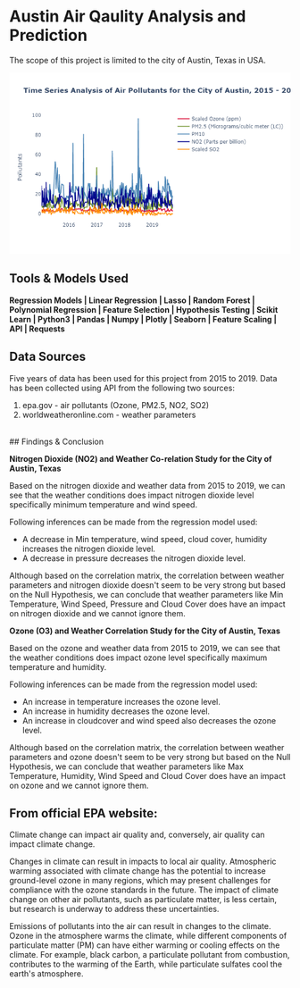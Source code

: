 #  Austin Air Qaulity Analysis and Prediction
The scope of this project is limited to the city of Austin, Texas in USA.

![Austin Air Pollutants](images/img1.png)

##  Tools & Models Used
**Regression Models | Linear Regression | Lasso | Random Forest | Polynomial Regression | Feature Selection | Hypothesis Testing | Scikit Learn | Python3 | Pandas | Numpy | Plotly | Seaborn | Feature Scaling | API | Requests** 
<br>
## Data Sources
Five years of data has been used for this project from 2015 to 2019. Data has been collected using API from the following two sources:
1. epa.gov - air pollutants (Ozone, PM2.5, NO2, SO2)
2. worldweatheronline.com - weather parameters
<br>
## Findings & Conclusion 

**Nitrogen Dioxide (NO2) and Weather Co-relation Study for the City of Austin, Texas**   

Based on the nitrogen dioxide and weather data from 2015 to 2019, we can see that the weather conditions does impact nitrogen dioxide level specifically minimum temperature and wind speed.

Following inferences can be made from the regression model used:

*   A decrease in Min temperature, wind speed, cloud cover, humidity increases the nitrogen dioxide level.
*   A decrease in pressure decreases the nitrogen dioxide level.

Although based on the correlation matrix, the correlation between weather parameters and nitrogen dioxide doesn't seem to be very strong but based on the Null Hypothesis, we can conclude that weather parameters like Min Temperature, Wind Speed, Pressure and Cloud Cover does have an impact on nitrogen dioxide and we cannot ignore them. 

**Ozone (O3) and Weather Correlation Study for the City of Austin, Texas**   

Based on the ozone and weather data from 2015 to 2019, we can see that the weather conditions does impact ozone level specifically maximum temperature and humidity.

Following inferences can be made from the regression model used:
*   An increase in temperature increases the ozone level.
*   An increase in humidity decreases the ozone level.
*   An increase in cloudcover and wind speed also decreases the ozone level.

Although based on the correlation matrix, the correlation between weather parameters and ozone doesn't seem to be very strong but based on the Null Hypothesis, we can conclude that weather parameters like Max Temperature, Humidity, Wind Speed and Cloud Cover does have an impact on ozone and we cannot ignore them.
<br>
## From official EPA website:

Climate change can impact air quality and, conversely, air quality can impact climate change. 

Changes in climate can result in impacts to local air quality. Atmospheric warming associated with climate change has the potential to increase ground-level ozone in many regions, which may present challenges for compliance with the ozone standards in the future. The impact of climate change on other air pollutants, such as particulate matter, is less certain, but research is underway to address these uncertainties.

Emissions of pollutants into the air can result in changes to the climate. Ozone in the atmosphere warms the climate, while different components of particulate matter (PM) can have either warming or cooling effects on the climate. For example, black carbon, a particulate pollutant from combustion, contributes to the warming of the Earth, while particulate sulfates cool the earth's atmosphere.